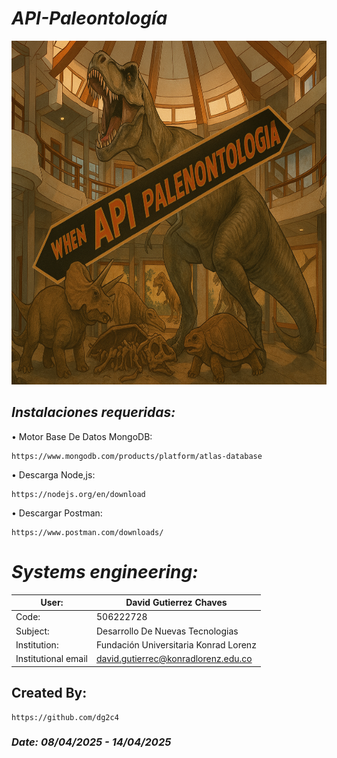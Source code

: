# *API-Paleontología*

<p align="center">
  <img width="750" height="550" src="https://github.com/dg2c4/API-Paleontologia/blob/main/Assets/API-Paleontologia-Logo.png" alt="API-Zoologico-Data-Illustration">
</p>

## *Instalaciones requeridas:*
 • Motor Base De Datos MongoDB:
 
    https://www.mongodb.com/products/platform/atlas-database
    
  • Descarga Node,js:
  
    https://nodejs.org/en/download

 • Descargar Postman:
    
    https://www.postman.com/downloads/


# *Systems engineering:*
| User: | David Gutierrez Chaves |
|------|--------|
| Code: | 506222728 |
| Subject: | Desarrollo De Nuevas Tecnologias |
| Institution: | Fundación Universitaria Konrad Lorenz |
| Institutional email | david.gutierrec@konradlorenz.edu.co |
  

## Created By:
    https://github.com/dg2c4
    
### *Date: 08/04/2025 - 14/04/2025*
